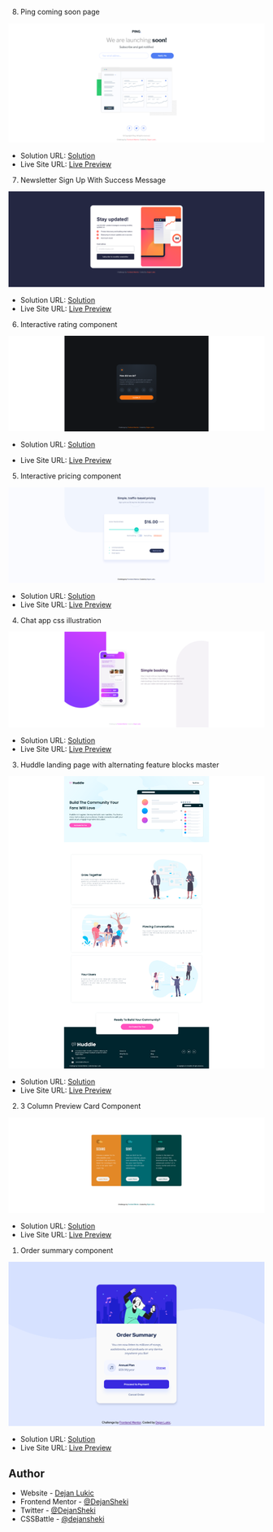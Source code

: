8. Ping coming soon page

![](./ping-coming-soon-page-master/images/screenshot.png)

- Solution URL: [Solution](https://github.com/DejanSheki/FrontendMentor-challenges/tree/main/ping-coming-soon-page-master)
- Live Site URL: [Live Preview](https://dejansheki.github.io/FrontendMentor-challenges/ping-coming-soon-page-master/)

7. Newsletter Sign Up With Success Message

![](./newsletter-sign-up-with-success-message-main/assets/images/screenshot.png)

- Solution URL: [Solution](https://github.com/DejanSheki/FrontendMentor-challenges/tree/main/newsletter-sign-up-with-success-message-main)
- Live Site URL: [Live Preview](https://dejansheki.github.io/FrontendMentor-challenges/newsletter-sign-up-with-success-message-main/)

6. Interactive rating component

![](./interactive-rating-component-main/images/screenshot.png)

- Solution URL: [Solution](https://github.com/DejanSheki/FrontendMentor-challenges/tree/main/interactive-rating-component-main)

- Live Site URL: [Live Preview](https://dejansheki.github.io/FrontendMentor-challenges/interactive-rating-component-main)

5. Interactive pricing component

![](./interactive-pricing-component-main/images/screenshot.png)

- Solution URL: [Solution](https://github.com/DejanSheki/FrontendMentor-challenges/tree/main/interactive-pricing-component-main)
- Live Site URL: [Live Preview](https://dejansheki.github.io/FrontendMentor-challenges/interactive-pricing-component-main/)

4. Chat app css illustration

![](./chat-app-css-illustration-master/images/screenshot.png)

- Solution URL: [Solution](https://github.com/DejanSheki/FrontendMentor-challenges/tree/main/chat-app-css-illustration-master)
- Live Site URL: [Live Preview](https://dejansheki.github.io/FrontendMentor-challenges/chat-app-css-illustration-master/)

3. Huddle landing page with alternating feature blocks master

![](./huddle-landing-page-with-alternating-feature-blocks-master/images/screenshot.png)

- Solution URL: [Solution](https://github.com/DejanSheki/FrontendMentor-challenges/tree/main/huddle-landing-page-with-alternating-feature-blocks-master)
- Live Site URL: [Live Preview](https://dejansheki.github.io/FrontendMentor-challenges/huddle-landing-page-with-alternating-feature-blocks-master/)

2. 3 Column Preview Card Component

![](./3-column-preview-card-component-main/images/screenshot.png)

- Solution URL: [Solution](https://github.com/DejanSheki/FrontendMentor-challenges/tree/main/3-column-preview-card-component-main)
- Live Site URL: [Live Preview](https://dejansheki.github.io/FrontendMentor-challenges/3-column-preview-card-component-main/)

1. Order summary component

![](./order-summary-component-main/images/screenshot.png)

- Solution URL: [Solution](https://github.com/DejanSheki/FrontendMentor-challenges/tree/main/order-summary-component-main)
- Live Site URL: [Live Preview](https://dejansheki.github.io/FrontendMentor-challenges/order-summary-component-main)

## Author

- Website - [Dejan Lukic](https://www.dejanlukic.com)
- Frontend Mentor - [@DejanSheki](https://www.frontendmentor.io/profile/DejanSheki)
- Twitter - [@DejanSheki](https://twitter.com/DejanSheki)
- CSSBattle - [@dejansheki](https://cssbattle.dev/player/dejansheki)
